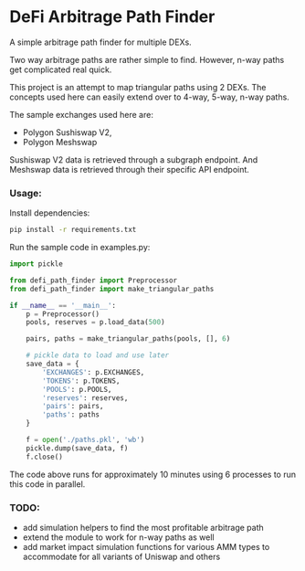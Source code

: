 # DeFi Arbitrage Path Finder

A simple arbitrage path finder for multiple DEXs.

Two way arbitrage paths are rather simple to find. However, n-way paths get complicated real quick.

This project is an attempt to map triangular paths using 2 DEXs.
The concepts used here can easily extend over to 4-way, 5-way, n-way paths.

The sample exchanges used here are:
- Polygon Sushiswap V2,
- Polygon Meshswap

Sushiswap V2 data is retrieved through a subgraph endpoint.
And Meshswap data is retrieved through their specific API endpoint.


### Usage:

Install dependencies:
```bash
pip install -r requirements.txt
```

Run the sample code in examples.py:

```python
import pickle

from defi_path_finder import Preprocessor
from defi_path_finder import make_triangular_paths

if __name__ == '__main__':
    p = Preprocessor()
    pools, reserves = p.load_data(500)

    pairs, paths = make_triangular_paths(pools, [], 6)

    # pickle data to load and use later
    save_data = {
        'EXCHANGES': p.EXCHANGES,
        'TOKENS': p.TOKENS,
        'POOLS': p.POOLS,
        'reserves': reserves,
        'pairs': pairs,
        'paths': paths
    }

    f = open('./paths.pkl', 'wb')
    pickle.dump(save_data, f)
    f.close()
```

The code above runs for approximately 10 minutes using 6 processes to run this code in parallel.

### TODO:

- add simulation helpers to find the most profitable arbitrage path
- extend the module to work for n-way paths as well
- add market impact simulation functions for various AMM types to accommodate for all variants of Uniswap and others